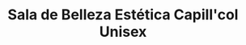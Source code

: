 ---
title: "Sala de Belleza Estética Capill'col Unisex"
url: /ciudad-de-panama/sala-de-belleza-estetica-capillcol-unisex/
shop: peluquería
---